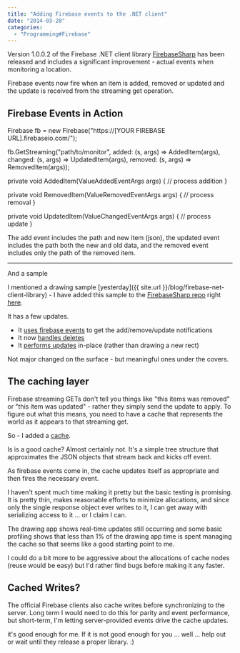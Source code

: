 ```yaml
---
title: "Adding Firebase events to the .NET client"
date: "2014-03-28"
categories: 
  - "Programming#Firebase"
---
```


Version 1.0.0.2 of the Firebase .NET client library [FirebaseSharp](https://www.nuget.org/packages/FirebaseSharp/) has been released and includes a significant improvement - actual events when monitoring a location.

Firebase events now fire when an item is added, removed or updated and the update is received from the streaming get operation.

## Firebase Events in Action

Firebase fb = new Firebase("https://\[YOUR FIREBASE URL\].firebaseio.com/");

fb.GetStreaming("path/to/monitor", 
    added: (s, args) => AddedItem(args),
    changed: (s, args) => UpdatedItem(args),
    removed: (s, args) => RemovedItem(args));

private void AddedItem(ValueAddedEventArgs args)
{
    // process addition
}

private void RemovedItem(ValueRemovedEventArgs args)
{
    // process removal
}

private void UpdatedItem(ValueChangedEventArgs args)
{
    // process update
}

The add event includes the path and new item (json), the updated event includes the path both the new and old data, and the removed event includes only the path of the removed item.

* * *

And a sample

I mentioned a drawing sample [yesterday]({{ site.url }}/blog/firebase-net-client-library) \- I have added this sample to the [FirebaseSharp repo](https://github.com/bubbafat/FirebaseSharp/) right [here](https://github.com/bubbafat/FirebaseSharp/tree/master/samples/draw).

It has a few updates.

- It [uses firebase events](https://github.com/bubbafat/FirebaseSharp/blob/master/samples/draw/MainWindow.xaml.cs#L70) to get the add/remove/update notifications
- It now [handles deletes](https://github.com/bubbafat/FirebaseSharp/blob/master/samples/draw/MainWindow.xaml.cs#L98)
- It [performs updates](https://github.com/bubbafat/FirebaseSharp/blob/master/samples/draw/MainWindow.xaml.cs#L124) in-place (rather than drawing a new rect)

Not major changed on the surface - but meaningful ones under the covers.

## The caching layer

Firebase streaming GETs don't tell you things like "this items was removed" or "this item was updated" - rather they simply send the update to apply. To figure out what this means, you need to have a cache that represents the world as it appears to that streaming get.

So - I added a [cache](https://github.com/bubbafat/FirebaseSharp/blob/master/src/FirebaseSharp.Portable/FirebaseCache.cs).

Is is a good cache? Almost certainly not. It's a simple tree structure that approximates the JSON objects that stream back and kicks off event.

As firebase events come in, the cache updates itself as appropriate and then fires the necessary event.

I haven't spent much time making it pretty but the basic testing is promising. It is pretty thin, makes reasonable efforts to minimize allocations, and since only the single response object ever writes to it, I can get away with serializing access to it ... or I claim I can.

The drawing app shows real-time updates still occurring and some basic profiling shows that less than 1% of the drawing app time is spent managing the cache so that seems like a good starting point to me.

I could do a bit more to be aggressive about the allocations of cache nodes (reuse would be easy) but I'd rather find bugs before making it any faster.

## Cached Writes?

The official Firebase clients also cache writes before synchronizing to the server. Long term I would need to do this for parity and event performance, but short-term, I'm letting server-provided events drive the cache updates.

it's good enough for me. If it is not good enough for you ... well ... help out or wait until they release a proper library. :)
